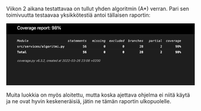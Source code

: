 Viikon 2 aikana testattavaa on tullut yhden algoritmin (A*) verran. Pari sen toimivuutta testaavaa yksikkötestiä antoi tällaisen raportin:

![viikon 2 testikattavuus](https://github.com/J-Uhero/tiralabra/blob/main/dokumentaatio/viikon2-testikattavuus.png)

Muita luokkia on myös aloitettu, mutta koska ajettava ohjelma ei niitä käytä ja ne ovat hyvin keskeneräisiä, jätin ne tämän raportin ulkopuolelle.
